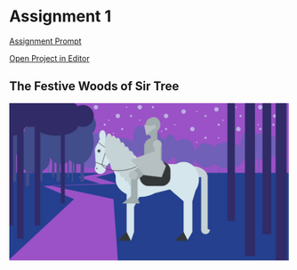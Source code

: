 # Assignment 1

[Assignment Prompt](prompt.md)

[Open Project in Editor](http://pucd2035-e-f15.github.io/class_notes/p5_lab.html?https://raw.githubusercontent.com/https://github.com/brinnathomsen/assignment_1/blob/master/sketch.js)

## The Festive Woods of Sir Tree

![Output](brinnathomsen.png)

